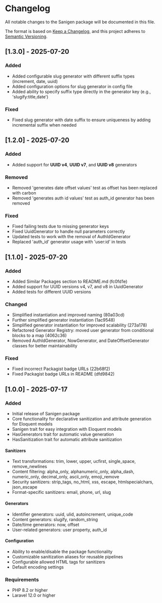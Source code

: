 # Changelog

All notable changes to the Sanigen package will be documented in this file.

The format is based on [Keep a Changelog](https://keepachangelog.com/en/1.0.0/),
and this project adheres to [Semantic Versioning](https://semver.org/spec/v2.0.0.html).

## [1.3.0] - 2025-07-20

### Added
- Added configurable slug generator with different suffix types (increment, date, uuid)
- Added configuration options for slug generator in config file
- Added ability to specify suffix type directly in the generator key (e.g., 'slugify:title,date')

### Fixed
- Fixed slug generator with date suffix to ensure uniqueness by adding incremental suffix when needed

## [1.2.0] - 2025-07-20

### Added
- Added support for **UUID v4**, **UUID v7**, and **UUID v8** generators

### Removed
- Removed 'generates date offset values' test as offset has been replaced with carbon
- Removed 'generates auth id values' test as auth_id generator has been removed

### Fixed
- Fixed failing tests due to missing generator keys
- Fixed UuidGenerator to handle null parameters correctly
- Updated tests to work with the removal of AuthIdGenerator
- Replaced 'auth_id' generator usage with 'user:id' in tests

## [1.1.0] - 2025-07-20

### Added
- Added Similar Packages section to README.md (fc0fd1e)
- Added support for UUID versions v4, v7, and v8 in UuidGenerator
- Added tests for different UUID versions

### Changed
- Simplified instantiation and improved naming (80a03cd)
- Further simplified generator instantiation (1ac9548)
- Simplified generator instantiation for improved scalability (273a178)
- Refactored Generator Registry: moved user generator from conditional blocks to a map (4062c36)
- Removed AuthIdGenerator, NowGenerator, and DateOffsetGenerator classes for better maintainability

### Fixed
- Fixed incorrect Packagist badge URLs (22b68f2)
- Fixed Packagist badge URLs in README (dfd9842)

## [1.0.0] - 2025-07-17

### Added

- Initial release of Sanigen package
- Core functionality for declarative sanitization and attribute generation for Eloquent models
- Sanigen trait for easy integration with Eloquent models
- HasGenerators trait for automatic value generation
- HasSanitization trait for automatic attribute sanitization

#### Sanitizers

- Text transformations: trim, lower, upper, ucfirst, single_space, remove_newlines
- Content filtering: alpha_only, alphanumeric_only, alpha_dash, numeric_only, decimal_only, ascii_only, emoji_remove
- Security sanitizers: strip_tags, no_html, xss, escape, htmlspecialchars, json_escape
- Format-specific sanitizers: email, phone, url, slug

#### Generators

- Identifier generators: uuid, ulid, autoincrement, unique_code
- Content generators: slugify, random_string
- Date/time generators: now, offset
- User-related generators: user property, auth_id

#### Configuration

- Ability to enable/disable the package functionality
- Customizable sanitization aliases for reusable pipelines
- Configurable allowed HTML tags for sanitizers
- Default encoding settings

### Requirements

- PHP 8.2 or higher
- Laravel 12.0 or higher
